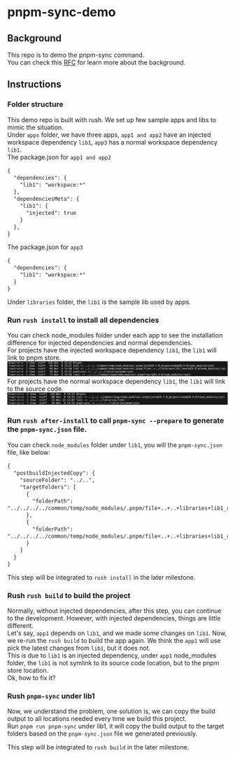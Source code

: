 # pnpm-sync-demo

## Background

This repo is to demo the pnpm-sync command.<br>
You can check this [RFC](https://github.com/microsoft/rushstack/blob/octogonz/rfc-4320-rush-subspaces/common/docs/rfcs/rfc-4230-rush-subspaces.md) for learn more about the background.

## Instructions

### Folder structure

This demo repo is built with rush. We set up few sample apps and libs to mimic the situation.<br>
Under `apps` folder, we have three apps, `app1 and app2` have an injected workspace dependency `lib1`, `app3` has a normal workspace dependency `lib1`.<br>
The package.json for `app1 and app2`

```
{
  "dependencies": {
    "lib1": "workspace:*"
  },
  "dependenciesMeta": {
    "lib1": {
      "injected": true
    }
  },
}
```

The package.json for `app3`

```
{
  "dependencies": {
    "lib1": "workspace:*"
  }
}
```

Under `libraries` folder, the `lib1` is the sample lib used by apps.

### Run `rush install` to install all dependencies

You can check node_modules folder under each app to see the installation difference for injected dependencies and normal dependencies.<br>
For projects have the injected workspace dependency `lib1`, the `lib1` will link to pnpm store.
![Alt text](image-1.png)
For projects have the normal workspace dependency `lib1`, the `lib1` will link to the source code.
![Alt text](image-2.png)

### Run `rush after-install` to call `pnpm-sync --prepare` to generate the `pnpm-sync.json` file.

You can check `node_modules` folder under `lib1`, you will the `pnpm-sync.json` file, like below:

```
{
  "postbuildInjectedCopy": {
    "sourceFolder": "../..",
    "targetFolders": [
      {
        "folderPath": "../../../../common/temp/node_modules/.pnpm/file+..+..+libraries+lib1_react@16.0.0/node_modules/lib1"
      },
      {
        "folderPath": "../../../../common/temp/node_modules/.pnpm/file+..+..+libraries+lib1_react@16.9.0/node_modules/lib1"
      }
    ]
  }
}
```

This step will be integrated to `rush install` in the later milestone.

### Rush `rush build` to build the project

Normally, without injected dependencies, after this step, you can continue to the development. However, with injected dependencies, things are little different.<br>
Let's say, `app1` depends on `lib1`, and we made some changes on `lib1`. Now, we re-run the `rush build` to build the app again. We think the `app1` will use pick the latest changes from `lib1`, but it does not. <br>
This is due to `lib1` is an injected dependency, under `app1` node_modules folder, the `lib1` is not symlink to its source code location, but to the pnpm store location.<br>
Ok, how to fix it?

### Rush `pnpm-sync` under lib1

Now, we understand the problem, one solution is, we can copy the build output to all locations needed every time we build this project.<br>
Run `pnpm run pnpm-sync` under lib1, it will copy the build output to the target folders based on the `pnpm-sync.json` file we generated previously.

This step will be integrated to `rush build` in the later milestone.
